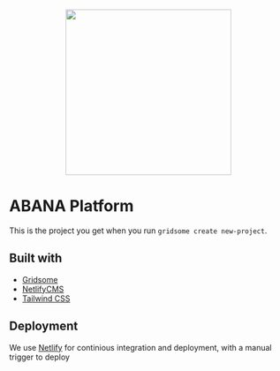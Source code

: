 
<p align="center">
  <br>
  <a href="https://www.abana.mu">
    <img src="https://app.abana.mu//assets/images/logo-full.svg" width="300"/>
  </a>
</p>


# ABANA Platform

This is the project you get when you run `gridsome create new-project`.


## Built with

* [Gridsome](https://gridsome.org/)
* [NetlifyCMS](https://www.netlifycms.org/)
* [Tailwind CSS](https://tailwindcss.com)

## Deployment

We use [Netlify](https://www.netlify.com/) for continious integration and deployment, with a manual trigger to deploy 
